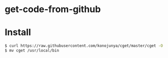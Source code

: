 # get-code-from-github

# Install

```bash
$ curl https://raw.githubusercontent.com/konojunya/cget/master/cget -O
$ mv cget /usr/local/bin
```
